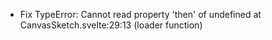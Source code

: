 * Fix TypeError: Cannot read property 'then' of undefined
    at CanvasSketch.svelte:29:13 (loader function)